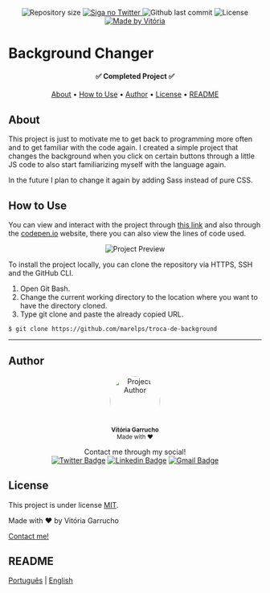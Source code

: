 <p align="center">
  <img alt="Repository size" src="https://img.shields.io/github/directory-file-count/marelps/troca-de-background?style=flat-square">
  <a href="https://twitter.com/piterparquinho">
    <img alt="Siga no Twitter" src="https://img.shields.io/twitter/url?style=social&url=https%3A%2F%2Ftwitter.com%2Fpiterparquinho">
  </a>
  <img alt="Github last commit" src="https://img.shields.io/github/last-commit/marelps/troca-de-background?style=flat-square">
   <img alt="License" src="https://img.shields.io/badge/license-MIT-brightgreen">
  <a href="https://rocketseat.com.br">
    <img alt="Made by Vitória" src="https://img.shields.io/badge/made%20by-Vitória-%237519C1">
  </a>

  # Background Changer
<h4 align="center"> 
	✅ Completed Project ✅
</h4>

<p align="center">
 <a href="#About">About</a> •
 <a href="#how-to-use">How to Use</a> •  
 <a href="#author">Author</a> • 
  <a href="#license">License</a> • 
 <a href="#readme">README</a>
</p>

## About
This project is just to motivate me to get back to programming more often and to get familiar with the code again. I created a simple project that changes the background when you click on certain buttons through a little JS code to also start familiarizing myself with the language again.

In the future I plan to change it again by adding Sass instead of pure CSS.

## How to Use
You can view and interact with the project through <a href="https://marelps.github.io/troca-de-background/">this link</a> and also through the <a href="https://codepen.io/marelps/pen/mdjmQgJ">codepen.io</a> website, there you can also view the lines of code used.

<p align="center">
   <img src="https://i.imgur.com/bTHb421.gif" alt="Project Preview">
</p>

To install the project locally, you can clone the repository via HTTPS, SSH and the GitHub CLI.
1. Open Git Bash. 
4. Change the current working directory to the location where you want to have the directory cloned.
5. Type git clone and paste the already copied URL.
~~~git
$ git clone https://github.com/marelps/troca-de-background
~~~
 ***
## Author
<p align="center">
 <img style="border-radius: 50%;" src="https://avatars.githubusercontent.com/u/48718646?v=4" width="100px;" alt="Project Author"/>
 <br />
 <sub><b>Vitória Garrucho</b></br> Made with ❤️</sub></p>

<p align="center">Contact me through my social!<br>
<a href="https://twitter.com/piterparquinho" target="_blank"><img src="https://img.shields.io/badge/-@piterparquinho-1ca0f1?style=flat-square&labelColor=1ca0f1&logo=twitter&logoColor=white&link=https://twitter.com/piterparquinho" alt="Twitter Badge"></a>
<a href="https://www.linkedin.com/in/vitoriagarrucho/" target="_blank"><img src="https://img.shields.io/badge/-Vitória-blue?style=flat-square&logo=Linkedin&logoColor=white&link=https://www.linkedin.com/in/vitoriagarrucho/" alt="Linkedin Badge"></a>
<a href="mailto:vitoriagarrucho@gmail.com" target="_blank"><img src="https://img.shields.io/badge/-vitoriagarrucho@gmail.com-c14438?style=flat-square&logo=Gmail&logoColor=white&link=mailto:vitoriagarrucho@gmail.com" alt="Gmail Badge"></a>
 </p>

## License

This project is under license [MIT](./LICENSE).

Made with ❤️ by Vitória Garrucho

<a href="https://www.linkedin.com/in/vitoriagarrucho/" target="_blank">Contact me!</a>

## README
[Português](./README.md)  |  [English](./README-en.md)